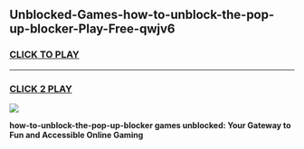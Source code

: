 
## Unblocked-Games-how-to-unblock-the-pop-up-blocker-Play-Free-qwjv6
<h3>
<a href="https://premium76.site?title=how-to-unblock-the-pop-up-blocker&ref=18A1">CLICK TO PLAY</a></h3>
<hr>

<h3>
<a href="https://premium76.site?title=how-to-unblock-the-pop-up-blocker&ref=18A1">CLICK 2 PLAY</a>
  
</h3>

<a href="https://premium76.site?title=how-to-unblock-the-pop-up-blocker&ref=18A1"><img src="https://clearcache.store/games.png"></a>


**how-to-unblock-the-pop-up-blocker games unblocked: Your Gateway to Fun and Accessible Online Gaming**
